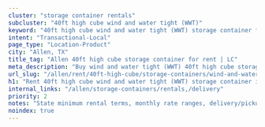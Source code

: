 ```yaml
---
cluster: "storage container rentals"
subcluster: "40ft high cube wind and water tight (WWT)"
keyword: "40ft high cube wind and water tight (WWT) storage container for rent Allen, TX"
intent: "Transactional-Local"
page_type: "Location-Product"
city: "Allen, TX"
title_tag: "Allen 40ft high cube storage container for rent | LC"
meta_description: "Buy wind and water tight (WWT) 40ft high cube storage container rent with local delivery in Allen, TX. LC Container — local Since 2003. Request a fast quote today."
url_slug: "/allen/rent/40ft-high-cube/storage-containers/wind-and-water-tight-wwt"
h1: "Rent 40ft high cube wind and water tight (WWT) storage container in Allen"
internal_links: "/allen/storage-containers/rentals,/delivery"
priority: 2
notes: "State minimum rental terms, monthly rate ranges, delivery/pickup fees, service area."
noindex: true
---
```


<!-- TODO: Add unique city/inventory copy, images, and internal links here. -->
